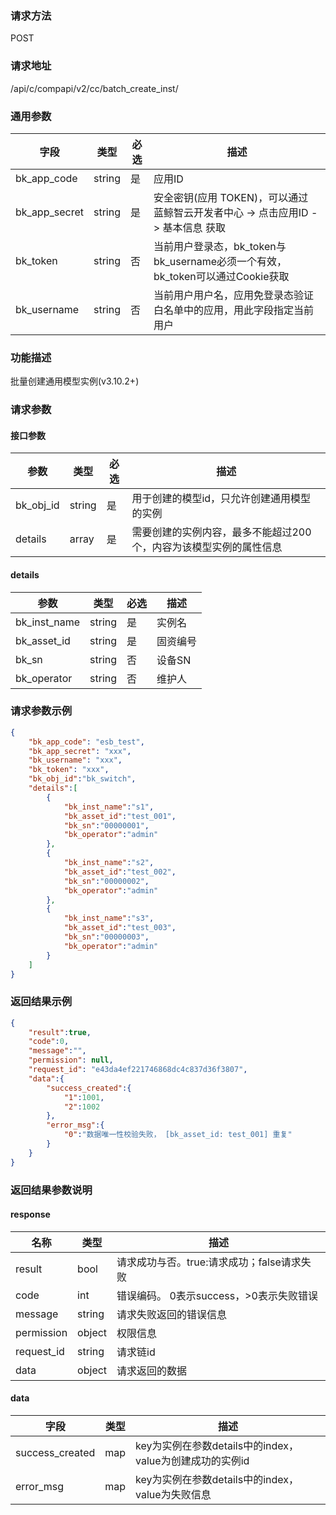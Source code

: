 
### 请求方法

POST


### 请求地址

/api/c/compapi/v2/cc/batch_create_inst/


### 通用参数

| 字段 | 类型 | 必选 |  描述 |
|-----------|------------|--------|------------|
| bk_app_code  |  string    | 是 | 应用ID     |
| bk_app_secret|  string    | 是 | 安全密钥(应用 TOKEN)，可以通过 蓝鲸智云开发者中心 -> 点击应用ID -> 基本信息 获取 |
| bk_token     |  string    | 否 | 当前用户登录态，bk_token与bk_username必须一个有效，bk_token可以通过Cookie获取 |
| bk_username  |  string    | 否 | 当前用户用户名，应用免登录态验证白名单中的应用，用此字段指定当前用户 |


### 功能描述

 批量创建通用模型实例(v3.10.2+)

### 请求参数



#### 接口参数

| 参数      | 类型   | 必选 | 描述               |
| -------- | ------ | ---- | ------------------ |
| bk_obj_id | string | 是   | 用于创建的模型id，只允许创建通用模型的实例   |
| details   | array | 是   | 需要创建的实例内容，最多不能超过200个，内容为该模型实例的属性信息 |

#### details

| 参数            | 类型   | 必选 | 描述           |
| --------------- | ------ | ---- | -------------- |
| bk_inst_name      | string | 是   | 实例名   |
| bk_asset_id      | string | 是  | 固资编号      | 
| bk_sn | string |否 |设备SN  |
| bk_operator | string |否 |维护人  |

### 请求参数示例

```json
{
    "bk_app_code": "esb_test",
    "bk_app_secret": "xxx",
    "bk_username": "xxx",
    "bk_token": "xxx",
    "bk_obj_id":"bk_switch",
    "details":[
        {
            "bk_inst_name":"s1",
            "bk_asset_id":"test_001",
            "bk_sn":"00000001",
            "bk_operator":"admin"
        },
        {
            "bk_inst_name":"s2",
            "bk_asset_id":"test_002",
            "bk_sn":"00000002",
            "bk_operator":"admin"
        },
        {
            "bk_inst_name":"s3",
            "bk_asset_id":"test_003",
            "bk_sn":"00000003",
            "bk_operator":"admin"
        }
    ]
}
```

### 返回结果示例

```json
{
    "result":true,
    "code":0,
    "message":"",
    "permission": null,
    "request_id": "e43da4ef221746868dc4c837d36f3807",
    "data":{
        "success_created":{
            "1":1001,
            "2":1002
        },
        "error_msg":{
            "0":"数据唯一性校验失败， [bk_asset_id: test_001] 重复"
        }
    }
}
```

### 返回结果参数说明

#### response

| 名称    | 类型   | 描述                                    |
| ------- | ------ | ------------------------------------- |
| result  | bool   | 请求成功与否。true:请求成功；false请求失败 |
| code    | int    | 错误编码。 0表示success，>0表示失败错误    |
| message | string | 请求失败返回的错误信息                    |
| permission    | object | 权限信息    |
| request_id    | string | 请求链id    |
| data    | object | 请求返回的数据                           |

#### data

| 字段            | 类型 | 描述                                                     |
| -------------- | ---- | -------------------------------------------------------- |
| success_created | map | key为实例在参数details中的index，value为创建成功的实例id |
| error_msg       | map | key为实例在参数details中的index，value为失败信息          |